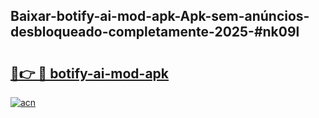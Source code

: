 ## Baixar-botify-ai-mod-apk-Apk-sem-anúncios-desbloqueado-completamente-2025-#nk09l

# <h2><a href="https://ainizakaria.my?title=botify-ai-mod-apk&ref=22M">🔗👉 🔴 botify-ai-mod-apk</a></h2>

[![acn](https://github.com/user-attachments/assets/0f9c940e-d8b0-45ae-aac7-cd30a18b3e1c)](https://ainizakaria.my?title=botify-ai-mod-apk&ref=22M)

